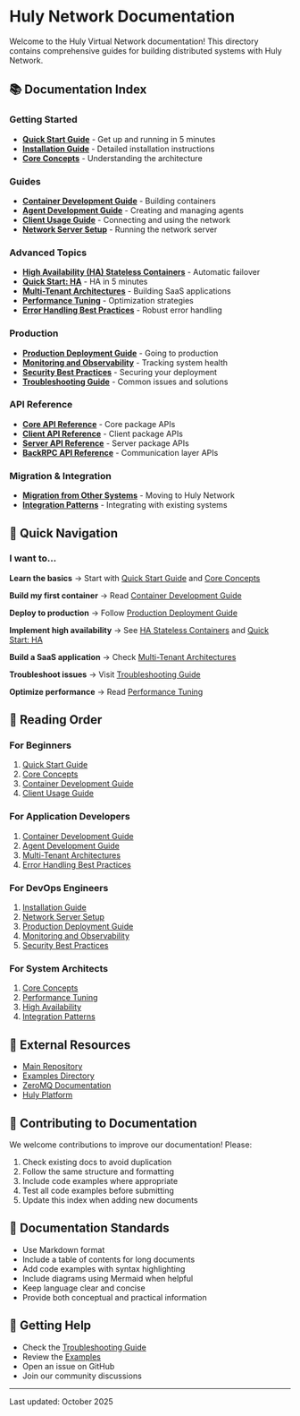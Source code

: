 # Huly Network Documentation

Welcome to the Huly Virtual Network documentation! This directory contains comprehensive guides for building distributed systems with Huly Network.

## 📚 Documentation Index

### Getting Started

- **[Quick Start Guide](QUICKSTART.md)** - Get up and running in 5 minutes
- **[Installation Guide](INSTALLATION.md)** - Detailed installation instructions
- **[Core Concepts](CORE_CONCEPTS.md)** - Understanding the architecture

### Guides

- **[Container Development Guide](CONTAINER_DEVELOPMENT.md)** - Building containers
- **[Agent Development Guide](AGENT_DEVELOPMENT.md)** - Creating and managing agents
- **[Client Usage Guide](CLIENT_USAGE.md)** - Connecting and using the network
- **[Network Server Setup](NETWORK_SERVER.md)** - Running the network server

### Advanced Topics

- **[High Availability (HA) Stateless Containers](HA_STATELESS_CONTAINERS.md)** - Automatic failover
- **[Quick Start: HA](QUICKSTART_HA.md)** - HA in 5 minutes
- **[Multi-Tenant Architectures](MULTI_TENANT.md)** - Building SaaS applications
- **[Performance Tuning](PERFORMANCE.md)** - Optimization strategies
- **[Error Handling Best Practices](ERROR_HANDLING.md)** - Robust error handling

### Production

- **[Production Deployment Guide](PRODUCTION_DEPLOYMENT.md)** - Going to production
- **[Monitoring and Observability](MONITORING.md)** - Tracking system health
- **[Security Best Practices](SECURITY.md)** - Securing your deployment
- **[Troubleshooting Guide](TROUBLESHOOTING.md)** - Common issues and solutions

### API Reference

- **[Core API Reference](API_CORE.md)** - Core package APIs
- **[Client API Reference](API_CLIENT.md)** - Client package APIs
- **[Server API Reference](API_SERVER.md)** - Server package APIs
- **[BackRPC API Reference](API_BACKRPC.md)** - Communication layer APIs

### Migration & Integration

- **[Migration from Other Systems](MIGRATION.md)** - Moving to Huly Network
- **[Integration Patterns](INTEGRATION.md)** - Integrating with existing systems

## 🎯 Quick Navigation

### I want to...

**Learn the basics**
→ Start with [Quick Start Guide](QUICKSTART.md) and [Core Concepts](CORE_CONCEPTS.md)

**Build my first container**
→ Read [Container Development Guide](CONTAINER_DEVELOPMENT.md)

**Deploy to production**
→ Follow [Production Deployment Guide](PRODUCTION_DEPLOYMENT.md)

**Implement high availability**
→ See [HA Stateless Containers](HA_STATELESS_CONTAINERS.md) and [Quick Start: HA](QUICKSTART_HA.md)

**Build a SaaS application**
→ Check [Multi-Tenant Architectures](MULTI_TENANT.md)

**Troubleshoot issues**
→ Visit [Troubleshooting Guide](TROUBLESHOOTING.md)

**Optimize performance**
→ Read [Performance Tuning](PERFORMANCE.md)

## 📖 Reading Order

### For Beginners

1. [Quick Start Guide](QUICKSTART.md)
2. [Core Concepts](CORE_CONCEPTS.md)
3. [Container Development Guide](CONTAINER_DEVELOPMENT.md)
4. [Client Usage Guide](CLIENT_USAGE.md)

### For Application Developers

1. [Container Development Guide](CONTAINER_DEVELOPMENT.md)
2. [Agent Development Guide](AGENT_DEVELOPMENT.md)
3. [Multi-Tenant Architectures](MULTI_TENANT.md)
4. [Error Handling Best Practices](ERROR_HANDLING.md)

### For DevOps Engineers

1. [Installation Guide](INSTALLATION.md)
2. [Network Server Setup](NETWORK_SERVER.md)
3. [Production Deployment Guide](PRODUCTION_DEPLOYMENT.md)
4. [Monitoring and Observability](MONITORING.md)
5. [Security Best Practices](SECURITY.md)

### For System Architects

1. [Core Concepts](CORE_CONCEPTS.md)
2. [Performance Tuning](PERFORMANCE.md)
3. [High Availability](HA_STATELESS_CONTAINERS.md)
4. [Integration Patterns](INTEGRATION.md)

## 🔗 External Resources

- [Main Repository](https://github.com/hcengineering/huly.net)
- [Examples Directory](../examples/)
- [ZeroMQ Documentation](https://zeromq.org/documentation/)
- [Huly Platform](https://github.com/hcengineering/platform)

## 🤝 Contributing to Documentation

We welcome contributions to improve our documentation! Please:

1. Check existing docs to avoid duplication
2. Follow the same structure and formatting
3. Include code examples where appropriate
4. Test all code examples before submitting
5. Update this index when adding new documents

## 📝 Documentation Standards

- Use Markdown format
- Include a table of contents for long documents
- Add code examples with syntax highlighting
- Include diagrams using Mermaid when helpful
- Keep language clear and concise
- Provide both conceptual and practical information

## 💬 Getting Help

- Check the [Troubleshooting Guide](TROUBLESHOOTING.md)
- Review the [Examples](../examples/)
- Open an issue on GitHub
- Join our community discussions

---

Last updated: October 2025
